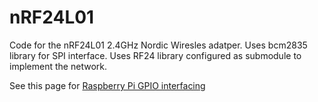 nRF24L01
========

 Code for the nRF24L01 2.4GHz Nordic Wiresles adatper.
Uses bcm2835 library for SPI interface.
Uses RF24 library configured as submodule to implement
the network.

See this page for [Raspberry Pi GPIO interfacing](http://www.combinatorialdesign.com/boards/Raspberry_Pi/)
